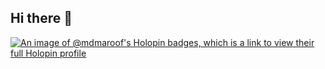 ## Hi there 👋

<!--
**MD-MAROOF/MD-MAROOF** is a ✨ _special_ ✨ repository because its `README.md` (this file) appears on your GitHub profile.

Here are some ideas to get you started:

- 🔭 I’m currently working on ...
- 🌱 I’m currently learning ...
- 👯 I’m looking to collaborate on ...
- 🤔 I’m looking for help with ...
- 💬 Ask me about ...
- 📫 How to reach me: ...
- 😄 Pronouns: ...
- ⚡ Fun fact: ...
-->


[![An image of @mdmaroof's Holopin badges, which is a link to view their full Holopin profile](https://holopin.me/mdmaroof)](https://holopin.io/@mdmaroof)
